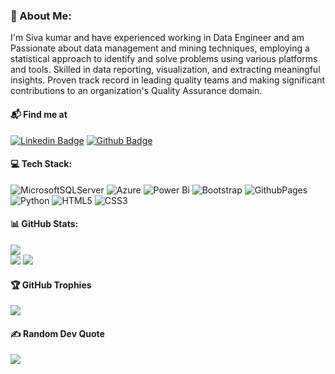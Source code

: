 ### 💫 About Me:
I'm Siva kumar and have experienced working in Data Engineer and am Passionate about data management and mining techniques, employing a statistical approach to identify and solve problems using various platforms and tools. Skilled in data reporting, visualization, and extracting meaningful insights. Proven track record in leading quality teams and making significant contributions to an organization's Quality Assurance domain.


#### 📬 Find me at
[![Linkedin Badge](https://img.shields.io/badge/-LinkedIn-blue?style=flat-square&logo=Linkedin&logoColor=white&link=https://www.linkedin.com/in/siva-kumar-471a88218)](https://www.linkedin.com/in/siva-kumar-471a88218)
[![Github Badge](http://img.shields.io/badge/-Github-brown?style=flat-square&logo=github&link=https://github.com/ptyadana/)](https://github.com/siva9192) 


#### 💻 Tech Stack:
![MicrosoftSQLServer](https://img.shields.io/badge/Microsoft%20SQL%20Server-CC2927?style=for-the-badge&logo=microsoft%20sql%20server&logoColor=white) ![Azure](https://img.shields.io/badge/azure-%230072C6.svg?style=for-the-badge&logo=microsoftazure&logoColor=white) ![Power Bi](https://img.shields.io/badge/power_bi-F2C811?style=for-the-badge&logo=powerbi&logoColor=black) ![Bootstrap](https://img.shields.io/badge/bootstrap-%238511FA.svg?style=for-the-badge&logo=bootstrap&logoColor=white) ![GithubPages](https://img.shields.io/badge/github%20pages-121013?style=for-the-badge&logo=github&logoColor=white) ![Python](https://img.shields.io/badge/python-3670A0?style=for-the-badge&logo=python&logoColor=ffdd54) ![HTML5](https://img.shields.io/badge/html5-%23E34F26.svg?style=for-the-badge&logo=html5&logoColor=white) ![CSS3](https://img.shields.io/badge/css3-%231572B6.svg?style=for-the-badge&logo=css3&logoColor=white)
#### 📊 GitHub Stats:
![](https://github-readme-stats.vercel.app/api/top-langs/?username=siva9192&theme=shades-of-purple&hide_border=false&include_all_commits=true&count_private=true&layout=compact)<br/>
![](https://github-readme-stats.vercel.app/api?username=siva9192&theme=shades-of-purple&hide_border=false&include_all_commits=true&count_private=true)
![](https://github-readme-streak-stats.herokuapp.com/?user=siva9192&theme=shades-of-purple&hide_border=false)<br/>


#### 🏆 GitHub Trophies
![](https://github-profile-trophy.vercel.app/?username=siva9192&theme=radical&no-frame=false&no-bg=true&margin-w=4)

#### ✍️ Random Dev Quote
![](https://quotes-github-readme.vercel.app/api?type=horizontal&theme=radical)

<!-- ### 😂 Random Dev Meme
<img src='https://randommeme-five.vercel.app/' style="height: 400px;"/>


![Profile Views](https://komarev.com/ghpvc/?username=siva9192) -->
